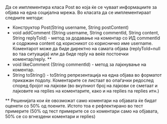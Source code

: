 Да се имплементира класа Post во која ќе се чуваат информациите за објава на една социјална мрежа. Во класата да се имплементираат следните методи:

* Конструктор Post(String username, String postContent)
* void addComment (String username, String commentId, String content, String replyToId) - метод за додавање на коментар со ИД commentId и содржина content од корисникот со корисничко име username. Коментарот може да биде директно на самата објава (replyToId=null во таа ситуација) или да биде reply на веќе постоечки коментар/reply. **
* void likeComment (String commentId) - метод за лајкнување на коментар.
* String toString() - toString репрезентација на една објава во форматот прикажан подолу. Коментарите се листаат во опаѓачки редослед според бројот на лајкови (во вкупниот број на лајкови се сметаат и лајковите на replies на коментарите, како и на replies na replies итн.)

** Решенијата кои ќе овозможат само коментари на објавата ќе бидат оценети со 50% од поените. Истото тоа е рефлектирано во тест примерите (50% од тест примерите се со коментари само на објавата, 50% се со вгнездени коментари и replies)
